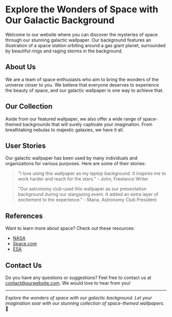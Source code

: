 <!--font:Cinzel-->

# Explore the Wonders of Space with Our Galactic Background

Welcome to our website where you can discover the mysteries of space through our stunning galactic wallpaper. Our background features an illustration of a space station orbiting around a gas giant planet, surrounded by beautiful rings and raging storms in the background.

## About Us

We are a team of space enthusiasts who aim to bring the wonders of the universe closer to you. We believe that everyone deserves to experience the beauty of space, and our galactic wallpaper is one way to achieve that.

## Our Collection

Aside from our featured wallpaper, we also offer a wide range of space-themed backgrounds that will surely captivate your imagination. From breathtaking nebulas to majestic galaxies, we have it all.

## User Stories

Our galactic wallpaper has been used by many individuals and organizations for various purposes. Here are some of their stories:

> "I love using this wallpaper as my laptop background. It inspires me to work harder and reach for the stars." - John, Freelance Writer

> "Our astronomy club used this wallpaper as our presentation background during our stargazing event. It added an extra layer of excitement to the experience." - Maria, Astronomy Club President

## References

Want to learn more about space? Check out these resources:

- [NASA](#nasa)
- [Space.com](#spacecom)
- [ESA](#esa)

## Contact Us

Do you have any questions or suggestions? Feel free to contact us at [contact@ourwebsite.com](mailto:contact@ourwebsite.com). We would love to hear from you!

---

_Explore the wonders of space with our galactic background. Let your imagination soar with our stunning collection of space-themed wallpapers._ 🚀

<!--

Write me content for website with wallpaper which alt text is:

"An illustration of a space station in orbit around a gas giant planet, with rings and storms visible in the background."

The name/title of the page should not be 1:1 copy of the alt text but rather a real content of the website which is using this wallpaper.

- Use markdown format 
- Start with heading
- Heading should be short and concise
- The content should look like a real website 
- The website should not be about the wallpaper, wallpaper is just a related background
- Heading should be contain work "wallpaper" or "background"
- Include real sections like references, contact, user stories, etc. use things relevant to the page purpose.
- Feel free to use structure like headings, bullets, numbering, blockquotes, paragraphs, horizontal lines, etc.
- You can use formatting like bold or _italic_
- You can include UTF-8 emojis
- Links should be only #hash anchors (and you can refer to the document itself)
- Do not include images


---


# Explore the Wonders of Space with Our Galactic Background

Welcome to our website where you can discover the mysteries of space through our stunning galactic wallpaper. Our background features an illustration of a space station orbiting around a gas giant planet, surrounded by beautiful rings and raging storms in the background.

## About Us

We are a team of space enthusiasts who aim to bring the wonders of the universe closer to you. We believe that everyone deserves to experience the beauty of space, and our galactic wallpaper is one way to achieve that.

## Our Collection

Aside from our featured wallpaper, we also offer a wide range of space-themed backgrounds that will surely captivate your imagination. From breathtaking nebulas to majestic galaxies, we have it all.

## User Stories

Our galactic wallpaper has been used by many individuals and organizations for various purposes. Here are some of their stories:

> "I love using this wallpaper as my laptop background. It inspires me to work harder and reach for the stars." - John, Freelance Writer

> "Our astronomy club used this wallpaper as our presentation background during our stargazing event. It added an extra layer of excitement to the experience." - Maria, Astronomy Club President

## References

Want to learn more about space? Check out these resources:

- [NASA](#nasa)
- [Space.com](#spacecom)
- [ESA](#esa)

## Contact Us

Do you have any questions or suggestions? Feel free to contact us at [contact@ourwebsite.com](mailto:contact@ourwebsite.com). We would love to hear from you!

---

_Explore the wonders of space with our galactic background. Let your imagination soar with our stunning collection of space-themed wallpapers._ 🚀

-->
